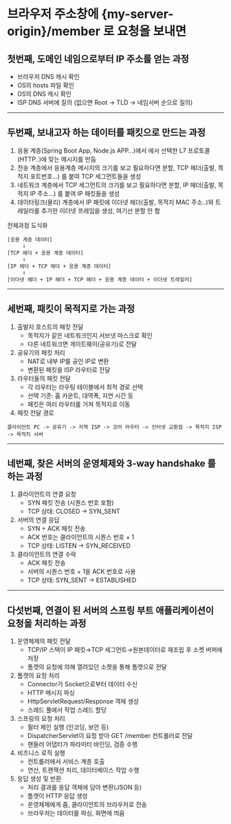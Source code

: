 # 브라우저 주소창에 {my-server-origin}/member 로 요청을 보내면

## 첫번째, 도메인 네임으로부터 IP 주소를 얻는 과정

- 브라우저 DNS 캐시 확인
- OS의 hosts 파일 확인
- OS의 DNS 캐시 확인
- ISP DNS 서버에 질의 (없으면 Root -> TLD -> 네임서버 순으로 질의)

---

## 두번째, 보내고자 하는 데이터를 패킷으로 만드는 과정

1. 응용 계층(Spring Boot App, Node.js APP…)에서 에서 선택한 L7 프로토콜(HTTP..)에 맞는 메시지를 만듬
2. 전송 계층에서 응용계층 메시지의 크기를 보고 필요하다면 분할, TCP 헤더(출발, 목적지 포트번호…) 를 붙여 TCP 세그먼트들을 생성
3. 네트워크 계층에서 TCP 세그먼트의 크기를 보고 필요하다면 분할, IP 헤더(출발, 목적지 IP 주소…) 를 붙여 IP 패킷들을 생성
4. 데이터링크(물리) 계층에서 IP 패킷에 이더넷 헤더(출발, 목적지 MAC 주소..)와 트레일러를 추가한 이더넷 프레임을 생성, 여기선 분할 안 함

전체과정 도식화

```
[응용 계층 데이터]
     ↓
[TCP 헤더 + 응용 계층 데이터]
     ↓
[IP 헤더 + TCP 헤더 + 응용 계층 데이터]
     ↓
[이더넷 헤더 + IP 헤더 + TCP 헤더 + 응용 계층 데이터 + 이더넷 트레일러]
```

---

## 세번째, 패킷이 목적지로 가는 과정

1. 출발지 호스트의 패킷 전달
    - 목적지가 같은 네트워크인지 서브넷 마스크로 확인
    - 다른 네트워크면 게이트웨이(공유기)로 전달
2. 공유기의 패킷 처리
    - NAT로 내부 IP를 공인 IP로 변환
    - 변환된 패킷을 ISP 라우터로 전달
3. 라우터들의 패킷 전달
    - 각 라우터는 라우팅 테이블에서 최적 경로 선택
    - 선택 기준: 홉 카운트, 대역폭, 지연 시간 등
    - 패킷은 여러 라우터를 거쳐 목적지로 이동
4. 패킷 전달 경로

```
클라이언트 PC -> 공유기 -> 지역 ISP -> 코어 라우터 -> 인터넷 교환점 -> 목적지 ISP -> 목적지 서버
```

---

## 네번째, 찾은 서버의 운영체제와 3-way handshake 를 하는 과정

1. 클라이언트의 연결 요청
    - SYN 패킷 전송 (시퀀스 번호 포함)
    - TCP 상태: CLOSED → SYN_SENT
2. 서버의 연결 응답
    - SYN + ACK 패킷 전송
    - ACK 번호는 클라이언트의 시퀀스 번호 + 1
    - TCP 상태: LISTEN → SYN_RECEIVED
3. 클라이언트의 연결 수락
    - ACK 패킷 전송
    - 서버의 시퀀스 번호 + 1을 ACK 번호로 사용
    - TCP 상태: SYN_SENT → ESTABLISHED

---

## 다섯번째, 연결이 된 서버의 스프링 부트 애플리케이션이 요청을 처리하는 과정

1. 운영체제의 패킷 전달
    - TCP/IP 스택이 IP 패킷→TCP 세그먼트→원본데이터로 재조립 후 소켓 버퍼에 저장
    - 톰캣의 요청에 의해 열려있던 소켓을 통해 톰캣으로 전달
2. 톰캣의 요청 처리
    - Connector가 Socket으로부터 데이터 수신
    - HTTP 메시지 파싱
    - HttpServletRequest/Response 객체 생성
    - 스레드 풀에서 작업 스레드 할당
3. 스프링의 요청 처리
    - 필터 체인 실행 (인코딩, 보안 등)
    - DispatcherServlet이 요청 받아 GET /member 컨트롤러로 전달
    - 핸들러 어댑터가 파라미터 바인딩, 검증 수행
4. 비즈니스 로직 실행
    - 컨트롤러에서 서비스 계층 호출
    - 연산, 트랜잭션 처리, 데이터베이스 작업 수행
5. 응답 생성 및 반환
    - 처리 결과를 응답 객체에 담아 변환(JSON 등)
    - 톰캣이 HTTP 응답 생성
    - 운영체제에게 줌, 클라이언트의 브라우저로 전송
    - 브라우저는 데이터를 파싱, 화면에 띄움
